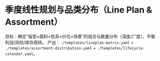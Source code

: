 # 季度线性规划与品类分布（Line Plan & Assortment）

目标：确定“版型×面料×色系×价位×场景”的组合与数量分布（深度/广度），平衡利润/风险/库存周转。
产出：`./templates/lineplan-matrix.yaml` + `./templates/assortment-distribution.yaml` + `./templates/lifecycle-calendar.yaml`。
